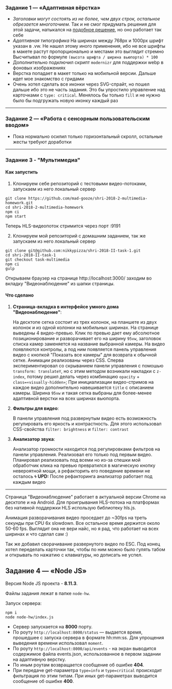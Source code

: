 ### Задание 1 — «Адаптивная вёрстка»

* _Заголовки могут состоять из не более, чем двух строк, остальное обрезается многоточием._
Так и не смог придумать решения для этой задачи, натыкался на [подобное решение](https://codepen.io/natonischuk/pen/QbGWBa), но оно работает так себе
* _Адаптивная типографика_
На ширинах между 768px и 1000px шрифт указан в .vw. Не нашел этому иного применения, ибо не все шрифты в макете растут пропорционально и местами это выглядит стремно
Высчитывал по формуле `(высота шрифта / ширина вьюпорта) * 100`
* Дополнительно подключил скрипт `modernizr` для поддержки webp в фоновых изображениях
* Верстка попадает в макет только на мобильной версии. Дальше идет мое знакомство с гридами
* Очень хотел сделать все иконки через SVG-спрайт, но пошел дальше ибо это не часть задания. Это бы упростило управление над карточками с `type: critical`. Менялось бы только `fill` и не нужно было бы подгружать новую иконку каждый раз
---
### Задание 2 — «Работа с сенсорным пользовательским вводом»
* Пока нормально осилил только горизонтальный скролл, остальные жесты требуют доработки
---
### Задание 3 - "Мультимедиа"
#### Как запустить

1) Клонируем себе репозиторий с тестовыми видео-потоками, запускаем из него локальный сервер
```
git clone https://github.com/mad-gooze/shri-2018-2-multimedia-homework.git
cd shri-2018-2-multimedia-homework
npm ci
npm start
```
Теперь HLS-видеопоток стримится через порт :9191

2) Клонируем мой репозиторий с домашним заданием, так же запускаем из него локальный сервер 
```
git clone git@github.com:nikkypizza/shri-2018-II-task-1.git
cd shri-2018-II-task-1
git checkout task-multimedia
npm ci
gulp
```
Открываем браузер на странице http://localhost:3000/ заходим во вкладку "Видеонаблюдение" из шапки страницы.

#### Что сделано
1. **Страница-вкладка в интерфейсе умного дома "Видеонаблюдение"**:

    На десктопе сетка состоит из трех колонок, на планшете из двух колонок и из одной колонки на мобильных ширинах. На странице выведены 4 видео-превью.
    Клик по превью дает ему абсолютное позиционирование и разворачивает его на ширину `95vw`, заголовок списка камер заменяется на название выбранной камеры. На видео появляются контролы, а под ним появляется панель управления видео с кнопкой "Показать все камеры" для возврата к обычной сетке. 
 Анимации реализованы через CSS. 
Сперва экспериментировал со скрыванием панели управления с помошью `transform: translateY`, но с этим методом возникали накладки с `z-index`, потому решил делать через комбинацию `opacity` + `class=«visually-hidden»`;
При инициализации видео-стримов на каждое видео дополнительно навешивается `title` с описанием камеры.
Ширина `95vw` и такая сетка выбраны для более-менее адаптивной верстки на всех ширинах вьюпорта.
    
2. **Фильтры для видео**:

    В панели управления под развернутым видео есть возможность регулировать его яркость и контрастность. Для этого использовал CSS-свойства `filter: brightness` и `filter: contrast`
    
3. **Анализатор звука**:

    Анализатор громкости находится под регулировками фильтров на панели управления. Реализовал его только под первым видео. Планировал реализовать под всеми но из-за спешки мой обработчик клика на превью превратился в магическую кнопку невероятной мощи, а рефакторить его поведение времени не осталось :cyclone:
**UPD:** После рефакторинга анализатор работает под каждым видео

---
Страница "Видеонаблюдение" работает в актуальной версии Chrome на десктопе и на Android.
Для проигрывания HLS-потока на платформах без нативной поддержки HLS использую библиотеку hls.js.

Анимация разворачивания видео проседает до ~30fps на треть секунды при CPU 6x slowdown. Все остальное время держится около 50-60 fps. Выглядит она не вери найс, но я рад, что работает на всех ширинах и что сделал сам :)

Так же добавил сворачивание развернутого видео по ESC. Под конец хотел переделать карточки так, чтобы по ним можно было гулять табом и открывать по нажатию с клавиатуры, но дописать не успел.

## Задание 4 — «Node JS»

Версия Node JS проекта - **8.11.3**.

Файлы задания лежат в папке `node-hw`.

Запуск сервера:
```
npm i
node node-hw/index.js
```
- Сервер запускается на **8000** порту.
- По роуту `http://localhost:8000/status` — выдается время, прошедшее с запуска сервера в формате hh:mm:ss. Для упрощения выведения времени использовал `moment`.
- По роуту `http://localhost:8000/api/events` - на экран выводится содержимое файла events.json, использованное в первом задании на адаптивную верстку.
- По иным роутам возвращается сообщение об ошибке **404**.
- При передаче get-параметра `type=info` и `type=critical` происходит фильтрация по этим типам. При иных get-параметрах выводится сообщение об ошибке **400**.